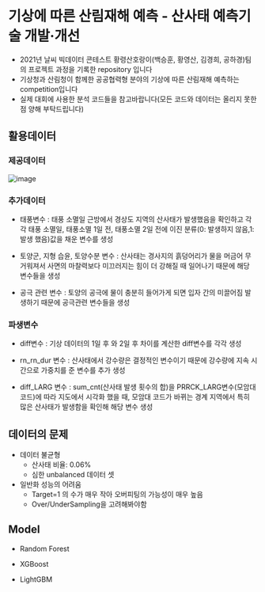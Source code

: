 # 기상에 따른 산림재해 예측 - 산사태 예측기술 개발·개선

 * 2021년 날씨 빅데이터 콘테스트 황령산호랑이(백승훈, 황영산, 김경희, 공하경)팀의 프로젝트 과정을 기록한 repository 입니다
 * 기상청과 산림청이 함께한 공공협력형 분야의 기상에 따른 산림재해 예측하는 competition입니다
 * 실제 대회에 사용한 분석 코드들을 참고바랍니다(모든 코드와 데이터는 올리지 못한점 양해 부탁드립니다)

## 활용데이터 

### 제공데이터
![image](https://user-images.githubusercontent.com/67913569/131528549-338b0d6e-8ca8-411c-9cd5-06de6f39aade.png)

### 추가데이터
- 태풍변수 : 태풍 소멸일 근방에서 경상도 지역의 산사태가 발생했음을 확인하고 각각 태풍 소멸일, 태풍소멸 1일 전, 태풍소멸 2일 전에 이진 분류(0: 발생하지 않음,1: 발생 했음)값을 채운 변수를 생성

- 토양군, 지형 습윤, 토양수분 변수 : 산사태는 경사지의 흙덩어리가 물을 머금어 무거워져서 사면의 마찰력보다 미끄러지는 힘이 더 강해질 때 일어나기 때문에 해당 변수들을 생성

- 공극 관련 변수 : 토양의 공극에 물이 충분히 들어가게 되면 입자 간의 미끌어짐 발생하기 때문에 공극관련 변수들을 생성
  
### 파생변수
- diff변수 : 기상 데이터의 1일 후 와 2일 후 차이를 계산한 diff변수를 각각 생성

- rn_rn_dur 변수 : 산사태에서 강수량은 결정적인 변수이기 때문에 강수량에 지속 시간으로 가중치를 준 변수를 추가 생성

- diff_LARG 변수 : sum_cnt(산사태 발생 횟수의 합)을 PRRCK_LARG변수(모암대 코드)에 따라 지도에서 시각화 했을 때, 모암대 코드가 바뀌는 경계 지역에서 특히 많은 산사태가 발생함을 확인해 해당 변수 생성

## 데이터의 문제
- 데이터 불균형
  - 산사태 비율: 0.06%
  - 심한 unbalanced 데이터 셋
- 일반화 성능의 어려움
  - Target=1 의 수가 매우 작아 오버피팅의 가능성이 매우 높음
  - Over/UnderSampling을 고려해봐야함

## Model
- Random Forest
    
- XGBoost

- LightGBM

